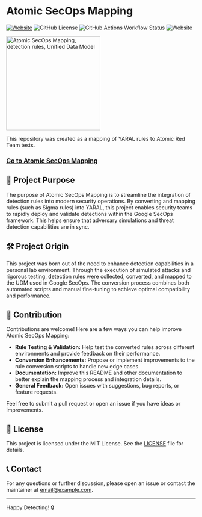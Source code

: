 # Atomic SecOps Mapping

[![Website](https://img.shields.io/badge/Website-atomicsecops.com-blue)](https://atomicsecops.com)
![GitHub License](https://img.shields.io/github/license/yourusername/atomic-secops-mapping?style=flat)
![GitHub Actions Workflow Status](https://img.shields.io/github/actions/workflow/status/yourusername/atomic-secops-mapping/deploy.yml?style=flat)
![Website](https://img.shields.io/website?url=https%3A%2F%2Fatomicsecops.com&style=flat)

<img src="logo.png" alt="Atomic SecOps Mapping, detection rules, Unified Data Model" width="250">

This repository was created as a mapping of YARAL rules to Atomic Red Team tests. 

### [Go to Atomic SecOps Mapping](https://atomicsecops.com)

## 🎯 Project Purpose

The purpose of Atomic SecOps Mapping is to streamline the integration of detection rules into modern security operations. By converting and mapping rules (such as Sigma rules) into YARAL, this project enables security teams to rapidly deploy and validate detections within the Google SecOps framework. This helps ensure that adversary simulations and threat detection capabilities are in sync.

## 🛠️ Project Origin

This project was born out of the need to enhance detection capabilities in a personal lab environment. Through the execution of simulated attacks and rigorous testing, detection rules were collected, converted, and mapped to the UDM used in Google SecOps. The conversion process combines both automated scripts and manual fine-tuning to achieve optimal compatibility and performance.

## 🤝 Contribution

Contributions are welcome! Here are a few ways you can help improve Atomic SecOps Mapping:

- **Rule Testing & Validation:** Help test the converted rules across different environments and provide feedback on their performance.
- **Conversion Enhancements:** Propose or implement improvements to the rule conversion scripts to handle new edge cases.
- **Documentation:** Improve this README and other documentation to better explain the mapping process and integration details.
- **General Feedback:** Open issues with suggestions, bug reports, or feature requests.

Feel free to submit a pull request or open an issue if you have ideas or improvements.

## 📄 License

This project is licensed under the MIT License. See the [LICENSE](LICENSE) file for details.

## 📞 Contact

For any questions or further discussion, please open an issue or contact the maintainer at [email@example.com](mailto:email@example.com).

---

Happy Detecting! 🔒
